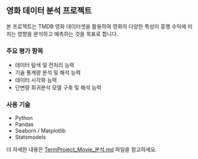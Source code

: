 ## 영화 데이터 분석 프로젝트

본 프로젝트는 TMDB 영화 데이터셋을 활용하여 영화의 다양한 특성이 흥행 수익에 미치는 영향을 분석하고 예측하는 것을 목표로 합니다.

### 주요 평가 항목

-   데이터 탐색 및 전처리 능력
-   기술 통계량 분석 및 해석 능력
-   데이터 시각화 능력
-   단변량 회귀분석 모델 구축 및 해석 능력

### 사용 기술

-   Python
-   Pandas
-   Seaborn / Matplotlib
-   Statsmodels

더 자세한 내용은 [TermProject_Movie_분석.md](TermProject_Movie_분석.md) 파일을 참고하세요.